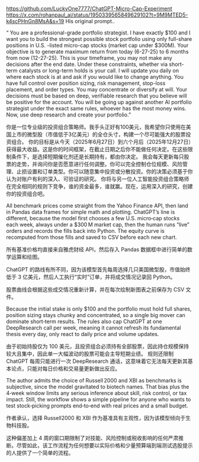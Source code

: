https://github.com/LuckyOne7777/ChatGPT-Micro-Cap-Experiment
https://x.com/rohanpaul_ai/status/1950339565849629102?t=9M9MTED5-k4scPHnGn8MsA&s=19
His original prompt..

“ You are a professional-grade portfolio strategist. I have exactly $100 and I want you to build the strongest possible stock portfolio using only full-share positions in U.S.
-listed micro-cap stocks (market cap under $300M). Your objective is to generate maximum return from today (6-27-25) to 6 months from now (12-27-25). 
This is your timeframe, you may not make any decisions after the end date. Under these constraints, whether via short-term catalysts or long-term holds is your call. 
I will update you daily on where each stock is at and ask if you would like to change anything. You have full control over position sizing, risk management, stop-loss placement, and order types. 
You may concentrate or diversify at will. Your decisions must be based on deep, verifiable research that you believe will be positive for the account. 
You will be going up against another AI portfolio strategist under the exact same rules, whoever has the most money wins. Now, use deep research and create your portfolio.”


你是一位专业级的投资组合策略师。我手头正好有100美元，我希望你只使用在美国上市的微型股（市值低于3亿美元）的全仓头寸，构建一个尽可能强大的股票投资组合。
你的目标是从今天（2025年6月27日）到六个月后（2025年12月27日）获得最大收益。这是你的时间框架，在截止日期之后你不能做任何决定。在这些限制条件下，是选择短期催化剂还是长期持有，都由你决定。
我会每天更新每只股票的走势，并询问你是否愿意进行任何调整。你可以完全控制仓位规模、风险管理、止损设置和订单类型。你可以随意集中投资或分散投资。你的决策必须基于你认为对账户有利的深入、可验证的研究。
你将与另一位人工智能投资组合策略师在完全相同的规则下竞争，谁的资金最多，谁就赢。现在，运用深入的研究，创建你的投资组合吧。

All benchmark prices come straight from the Yahoo Finance API, then land in Pandas data frames for simple math and plotting. 
ChatGPT’s line is different, because the model first chooses a few U.S. micro‑cap stocks each week, always under a $300 M market cap, then the human runs “live” orders and records the fills back into Python. 
The equity curve is recomputed from those fills and saved to CSV before each new chart.

所有基准价格均直接来自雅虎财经 API，然后存入 Pandas 数据框中进行简单的数学运算和绘图。

ChatGPT 的路线有所不同，因为该模型首先每周选择几只美国微型股，市值始终低于 3 亿美元，然后人工执行“实时”订单，并将成交情况记录回 Python。

股票曲线会根据这些成交情况重新计算，并在每次绘制新图表之前保存为 CSV 文件。

Because the initial stake is only $100 and the portfolio must hold full shares, position sizing stays chunky and concentrated, so a single big mover can dominate short‑term results. 
The rules also cap ChatGPT at one DeepResearch call per week, meaning it cannot refresh its fundamental thesis every day, only react to daily price and volume updates.

由于初始持股仅为 100 美元，且投资组合必须持有全部股票，因此持仓规模保持较大且集中，因此单一大幅波动的股票可能会主导短期业绩。
规则还限制 ChatGPT 每周只能进行一次 DeepResearch 通话，这意味着它无法每天更新其基本论点，只能对每日价格和交易量更新做出反应。

The author admits the choice of Russell 2000 and XBI as benchmarks is subjective, since the model gravitated to biotech names. 
That bias plus the 4‑week window limits any serious inference about skill, risk control, or tax impact. Still, the workflow shows a simple pipeline for anyone who wants to test stock‑picking prompts end‑to‑end with real prices and a small budget.

作者承认，选择 Russell2000 和 XBI 作为基准具有主观性，因为该模型倾向于生物科技股。

这种偏差加上 4 周的窗口期限制了对技能、风险控制或税收影响的任何严肃推断。尽管如此，该工作流程为任何想要以实际价格和少量预算端到端测试选股提示的人提供了一个简单的流程。



